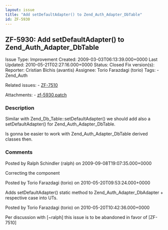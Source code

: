 ```yaml
---
layout: issue
title: "Add setDefaultAdapter() to Zend_Auth_Adapter_DbTable"
id: ZF-5930
---
```


ZF-5930: Add setDefaultAdapter() to Zend\_Auth\_Adapter\_DbTable
----------------------------------------------------------------

 Issue Type: Improvement Created: 2009-03-03T06:13:39.000+0000 Last Updated: 2010-05-21T02:27:16.000+0000 Status: Closed Fix version(s): 
 Reporter:  Cristian Bichis (avantis)  Assignee:  Torio Farazdagi (torio)  Tags: - Zend\_Auth
 
 Related issues: - [ZF-7510](/issues/browse/ZF-7510)
 
 Attachments: - [zf-5930.patch](/issues/secure/attachment/13091/zf-5930.patch)
 
### Description

Similar with Zend\_Db\_Table::setDefaultAdapter() we should add also a setDefaultAdapter() for Zend\_Auth\_Adapter\_DbTable.

Is gonna be easier to work with Zend\_Auth\_Adapter\_DbTable derived classes then.

 

 

### Comments

Posted by Ralph Schindler (ralph) on 2009-09-08T19:07:35.000+0000

Correcting the component

 

 

Posted by Torio Farazdagi (torio) on 2010-05-20T09:53:24.000+0000

Adds setDefaultAdapter() static method to Zend\_Auth\_Adapter\_DbAdapter + respective case into UTs.

 

 

Posted by Torio Farazdagi (torio) on 2010-05-20T10:42:36.000+0000

Per discussion with [~ralph] this issue is to be abandoned in favor of [ZF-7510]

 

 